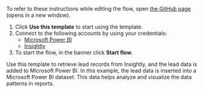 To refer to these instructions while editing the flow, open [the GitHub page](https://github.com/ot4i/app-connect-templates/blob/main/resources/markdown/Retrieve%20leads%20from%20Insightly%20and%20add%20the%20lead%20data%20to%20Microsoft%20Power%20BI_instructions.md) (opens in a new window).

1. Click **Use this template** to start using the template.
2. Connect to the following accounts by using your credentials:
   - [Microsoft Power BI](https://ibm.biz/acmspowerbi) 
   - [Insightly](https://ibm.biz/acinsightly) 
3. To start the flow, in the banner click **Start flow**.

Use this template to retrieve lead records from Insightly, and the lead data is added to Microsoft Power BI. In this example, the lead data is inserted into a Microsoft Power BI dataset. This data helps analyze and visualize the data patterns in reports.
